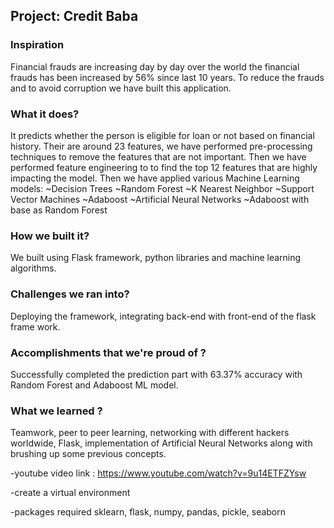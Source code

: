 
## Project: Credit Baba
### Inspiration
Financial frauds are increasing day by day over the world the financial frauds has been increased by 56% since last 10 years. To reduce the frauds and to avoid corruption we have built this application. 

### What it does?
It predicts whether the person is eligible for loan or not based on financial history. Their are around 23 features, we have performed pre-processing techniques to remove the features that are not important. Then we have performed feature engineering to to find the top 12 features that are highly impacting the model. Then we have applied various Machine Learning models:
~Decision Trees
~Random Forest
~K Nearest Neighbor
~Support Vector Machines
~Adaboost
~Artificial Neural Networks
~Adaboost with base as Random Forest

### How we built it?
We built using Flask framework, python libraries and machine learning algorithms.

### Challenges we ran into?
Deploying the framework, integrating back-end with front-end of the flask frame work.

### Accomplishments that we're proud of ?
Successfully completed the prediction part with 63.37% accuracy with Random Forest and Adaboost ML model.

### What we learned ?
Teamwork, peer to peer learning, networking with different hackers worldwide, Flask, implementation of Artificial Neural Networks along with brushing up some previous concepts.

-youtube video link : https://www.youtube.com/watch?v=9u14ETFZYsw

-create a virtual environment 

-packages required sklearn, flask, numpy, pandas, pickle, seaborn
